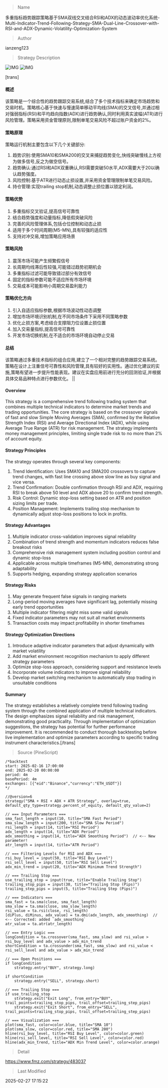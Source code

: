 
> Name

多重指标趋势跟踪策略基于SMA双线交叉结合RSI和ADX的动态波动率优化系统-Multi-Indicator-Trend-Following-Strategy-SMA-Dual-Line-Crossover-with-RSI-and-ADX-Dynamic-Volatility-Optimization-System

> Author

ianzeng123

> Strategy Description

![IMG](https://www.fmz.com/upload/asset/2d87cb47018dd16056b12.png)
![IMG](https://www.fmz.com/upload/asset/2d91bda1cd9401b6fca8b.png)




[trans]
#### 概述
该策略是一个综合性的趋势跟踪交易系统,结合了多个技术指标来确定市场趋势和交易时机。策略核心基于快速与慢速简单移动平均线(SMA)的交叉信号,并通过相对强弱指标(RSI)和平均趋向指数(ADX)进行趋势确认,同时利用真实波幅(ATR)进行风险管理。策略采用资金管理原则,限制单笔交易风险不超过账户资金的2%。

#### 策略原理
策略运行机制主要包含以下几个关键部分:
1. 趋势识别:使用SMA10和SMA200的交叉来捕捉趋势变化,快线突破慢线上方视为做多信号,反之为做空信号。
2. 趋势确认:通过RSI和ADX双重确认,RSI需要突破50水平,ADX需要大于20以确认趋势强度。
3. 风险控制:基于ATR进行动态止损设置,并采用资金管理限制单笔交易风险。
4. 持仓管理:实现trailing stop机制,动态调整止损位置以锁定利润。

#### 策略优势
1. 多重指标交叉验证,提高信号可靠性
2. 结合趋势强度和动量指标,降低假突破风险
3. 完善的风险管理体系,包括仓位控制和动态止损
4. 适用于多个时间周期(M5-MN),具有较强的适应性
5. 支持对冲交易,增加策略应用场景

#### 策略风险
1. 震荡市场可能产生频繁假信号
2. 长周期均线滞后性较强,可能错过趋势初期机会
3. 多重指标过滤可能导致错过部分有效信号
4. 固定的指标参数可能不适应所有市场环境
5. 交易成本可能影响小周期交易盈利能力

#### 策略优化方向
1. 引入自适应指标参数,根据市场波动性动态调整
2. 增加市场环境识别机制,在不同市场条件下采用不同策略参数
3. 优化止损方案,考虑结合支撑阻力位设置止损位置
4. 加入交易量指标,提高信号可靠性
5. 开发市场切换机制,在不适合的市场环境自动停止交易

#### 总结
该策略通过多重技术指标的组合应用,建立了一个相对完整的趋势跟踪交易系统。策略在设计上注重信号可靠性和风险管理,具有较好的实用性。通过优化建议的实施,策略有望进一步提升性能表现。建议在实盘应用前进行充分的回测验证,并根据具体交易品种特点进行参数优化。 || 

#### Overview
This strategy is a comprehensive trend following trading system that combines multiple technical indicators to determine market trends and trading opportunities. The core strategy is based on the crossover signals of fast and slow Simple Moving Averages (SMA), confirmed by the Relative Strength Index (RSI) and Average Directional Index (ADX), while using Average True Range (ATR) for risk management. The strategy implements money management principles, limiting single trade risk to no more than 2% of account equity.

#### Strategy Principles
The strategy operates through several key components:
1. Trend Identification: Uses SMA10 and SMA200 crossovers to capture trend changes, with fast line crossing above slow line as buy signal and vice versa.
2. Trend Confirmation: Double confirmation through RSI and ADX, requiring RSI to break above 50 level and ADX above 20 to confirm trend strength.
3. Risk Control: Dynamic stop-loss setting based on ATR and position sizing limits per trade.
4. Position Management: Implements trailing stop mechanism to dynamically adjust stop-loss positions to lock in profits.

#### Strategy Advantages
1. Multiple indicator cross-validation improves signal reliability
2. Combination of trend strength and momentum indicators reduces false breakout risks
3. Comprehensive risk management system including position control and dynamic stop-loss
4. Applicable across multiple timeframes (M5-MN), demonstrating strong adaptability
5. Supports hedging, expanding strategy application scenarios

#### Strategy Risks
1. May generate frequent false signals in ranging markets
2. Long-period moving averages have significant lag, potentially missing early trend opportunities
3. Multiple indicator filtering might miss some valid signals
4. Fixed indicator parameters may not suit all market environments
5. Transaction costs may impact profitability in shorter timeframes

#### Strategy Optimization Directions
1. Introduce adaptive indicator parameters that adjust dynamically with market volatility
2. Add market environment recognition mechanism to apply different strategy parameters
3. Optimize stop-loss approach, considering support and resistance levels
4. Incorporate volume indicators to improve signal reliability
5. Develop market switching mechanism to automatically stop trading in unsuitable conditions

#### Summary
The strategy establishes a relatively complete trend following trading system through the combined application of multiple technical indicators. The design emphasizes signal reliability and risk management, demonstrating good practicality. Through implementation of optimization suggestions, the strategy has potential for further performance improvement. It is recommended to conduct thorough backtesting before live implementation and optimize parameters according to specific trading instrument characteristics.[/trans]



> Source (PineScript)

``` pinescript
/*backtest
start: 2025-02-16 17:00:00
end: 2025-02-20 00:00:00
period: 4m
basePeriod: 4m
exchanges: [{"eid":"Binance","currency":"ETH_USDT"}]
*/

//@version=6
strategy("SMA + RSI + ADX + ATR Strategy", overlay=true, default_qty_type=strategy.percent_of_equity, default_qty_value=2)

// === Input Parameters ===
sma_fast_length = input(10, title="SMA Fast Period")
sma_slow_length = input(200, title="SMA Slow Period")
rsi_length = input(14, title="RSI Period")
adx_length = input(14, title="ADX Period")
adx_smoothing = input(14, title="ADX Smoothing Period")  // <-- New parameter!
atr_length = input(14, title="ATR Period")

// === Filtering Levels for RSI and ADX ===
rsi_buy_level = input(50, title="RSI Buy Level")
rsi_sell_level = input(50, title="RSI Sell Level")
adx_min_trend = input(20, title="ADX Minimum Trend Strength")

// === Trailing Stop ===
use_trailing_stop = input(true, title="Enable Trailing Stop")
trailing_stop_pips = input(30, title="Trailing Stop (Pips)")
trailing_step_pips = input(5, title="Trailing Step (Pips)")

// === Indicators ===
sma_fast = ta.sma(close, sma_fast_length)
sma_slow = ta.sma(close, sma_slow_length)
rsi_value = ta.rsi(close, rsi_length)
[diPlus, diMinus, adx_value] = ta.dmi(adx_length, adx_smoothing)  // <-- Corrected: added `adx_smoothing`
atr_value = ta.atr(atr_length)

// === Entry Logic ===
longCondition = ta.crossover(sma_fast, sma_slow) and rsi_value > rsi_buy_level and adx_value > adx_min_trend
shortCondition = ta.crossunder(sma_fast, sma_slow) and rsi_value < rsi_sell_level and adx_value > adx_min_trend

// === Open Positions ===
if longCondition
    strategy.entry("BUY", strategy.long)

if shortCondition
    strategy.entry("SELL", strategy.short)

// === Trailing Stop ===
if use_trailing_stop
    strategy.exit("Exit Long", from_entry="BUY", trail_points=trailing_stop_pips, trail_offset=trailing_step_pips)
    strategy.exit("Exit Short", from_entry="SELL", trail_points=trailing_stop_pips, trail_offset=trailing_step_pips)

// === Visualization ===
plot(sma_fast, color=color.blue, title="SMA 10")
plot(sma_slow, color=color.red, title="SMA 200")
hline(rsi_buy_level, title="RSI Buy Level", color=color.green)
hline(rsi_sell_level, title="RSI Sell Level", color=color.red)
hline(adx_min_trend, title="ADX Min Trend Level", color=color.orange)

```

> Detail

https://www.fmz.com/strategy/483037

> Last Modified

2025-02-27 17:15:22
